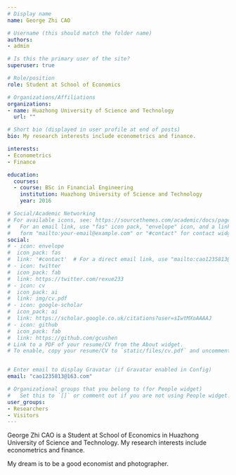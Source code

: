 ```yaml
---
# Display name
name: George Zhi CAO

# Username (this should match the folder name)
authors:
- admin

# Is this the primary user of the site?
superuser: true

# Role/position
role: Student at School of Economics

# Organizations/Affiliations
organizations:
- name: Huazhong University of Science and Technology 
  url: ""

# Short bio (displayed in user profile at end of posts)
bio: My research interests include econometrics and finance.

interests:
- Econometrics
- Finance

education:
  courses:
  - course: BSc in Financial Engineering
    institution: Huazhong University of Science and Technology
    year: 2016

# Social/Academic Networking
# For available icons, see: https://sourcethemes.com/academic/docs/page-builder/#icons
#   For an email link, use "fas" icon pack, "envelope" icon, and a link in the
#   form "mailto:your-email@example.com" or "#contact" for contact widget.
social:
# - icon: envelope
#  icon_pack: fas
#  link: '#contact'  # For a direct email link, use "mailto:cao1235813@163.com".
# - icon: twitter
#  icon_pack: fab
#  link: https://twitter.com/rexue233
# - icon: cv
#  icon_pack: ai
#  link: img/cv.pdf
# - icon: google-scholar
#  icon_pack: ai
#  link: https://scholar.google.co.uk/citations?user=sIwtMXoAAAAJ
# - icon: github
#  icon_pack: fab
#  link: https://github.com/gcushen
# Link to a PDF of your resume/CV from the About widget.
# To enable, copy your resume/CV to `static/files/cv.pdf` and uncomment the lines below.


# Enter email to display Gravatar (if Gravatar enabled in Config)
email: "cao1235813@163.com"

# Organizational groups that you belong to (for People widget)
#   Set this to `[]` or comment out if you are not using People widget.
user_groups:
- Researchers
- Visitors
---
```


George Zhi CAO is a Student at School of Economics in Huazhong University of Science and Technology. My research interests include econometrics and finance.

My dream is to be a good economist and photographer.
